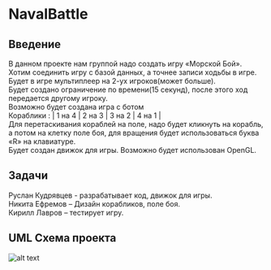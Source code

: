 # NavalBattle

## Введение
В данном проекте нам группой надо создать игру «Морской Бой».  Хотим соединить игру с базой данных, а точнее записи ходьбы в игре. 
<br>
Будет в игре мультиплеер на 2-ух игроков(может больше).
<br>
Будет создано ограничение по времени(15 секунд), после этого ход передается другому игроку.
<br>
Возможно будет создана игра с ботом
<br>
Кораблики : | 1 на 4  | 2 на 3 | 3 на 2 | 4 на 1 |
<br>
Для перетаскивания кораблей на поле, надо будет кликнуть на корабль,
а потом на клетку поле боя, для вращения будет использоваться буква «R» на клавиатуре.
<br>
Будет создан движок для игры. Возможно будет использован OpenGL.
<br>
## Задачи
Руслан Кудрявцев - разрабатывает код, движок для игры.
<br>
Никита Ефремов – Дизайн корабликов, поле боя.
<br>
Кирилл Лавров – тестирует игру.

## UML Схема проекта

 ![alt text](https://github.com/creperkiler2101/NavalBattle/blob/master/UML.png)
